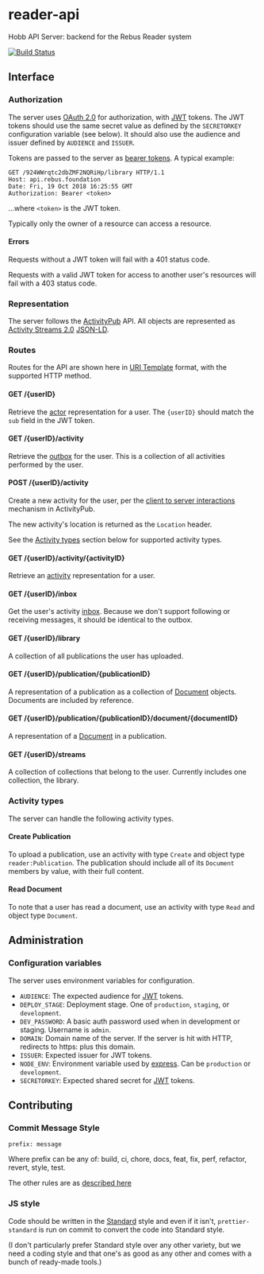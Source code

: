 # reader-api

Hobb API Server: backend for the Rebus Reader system

[![Build Status](https://travis-ci.com/RebusFoundation/reader-api.svg?token=gL3WLUGSnpsqdtB2nHUM&branch=master)](https://travis-ci.com/RebusFoundation/reader-api)

## Interface

### Authorization

The server uses [OAuth 2.0](https://oauth.net/2/) for authorization, with [JWT](https://jwt.io/)
tokens. The JWT tokens should use the same secret value as defined by the
`SECRETORKEY` configuration variable (see below). It should also use the
audience and issuer defined by `AUDIENCE` and `ISSUER`.

Tokens are passed to the server as [bearer tokens](https://oauth.net/2/bearer-tokens/).
A typical example:

```
GET /924WWrqtc2dbZMF2NQRiHp/library HTTP/1.1
Host: api.rebus.foundation
Date: Fri, 19 Oct 2018 16:25:55 GMT
Authorization: Bearer <token>
```

...where `<token>` is the JWT token.

Typically only the owner of a resource can access a resource.

#### Errors

Requests without a JWT token will fail with a 401 status code.

Requests with a valid JWT token for access to another user's resources will fail
with a 403 status code.

### Representation

The server follows the [ActivityPub](https://www.w3.org/TR/activitypub/) API.
All objects are represented as [Activity Streams 2.0](https://www.w3.org/TR/activitystreams-core/)
[JSON-LD](https://json-ld.org/).

### Routes

Routes for the API are shown here in [URI Template](https://tools.ietf.org/html/rfc6570)
format, with the supported HTTP method.

#### GET /{userID}

Retrieve the [actor](https://www.w3.org/TR/activitypub/#actor-objects)
representation for a user. The `{userID}` should match the `sub` field in the JWT token.

#### GET /{userID}/activity

Retrieve the [outbox](https://www.w3.org/TR/activitypub/#outbox) for the user.
This is a collection of all activities performed by the user.

#### POST /{userID}/activity

Create a new activity for the user, per the
[client to server interactions](https://www.w3.org/TR/activitypub/#client-to-server-interactions)
mechanism in ActivityPub.

The new activity's location is returned as the `Location` header.

 See the [Activity types](#activity-types) section below for supported activity types.

#### GET /{userID}/activity/{activityID}

Retrieve an [activity](https://www.w3.org/TR/activitystreams-core/#activities)
representation for a user.

#### GET /{userID}/inbox

Get the user's activity [inbox](https://www.w3.org/TR/activitypub/#inbox).
Because we don't support following or receiving messages, it should be identical
to the outbox.

#### GET /{userID}/library

A collection of all publications the user has uploaded.

#### GET /{userID}/publication/{publicationID}

A representation of a publication as a collection of [Document](https://www.w3.org/TR/activitystreams-vocabulary/#dfn-document)
objects. Documents are included by reference.

#### GET /{userID}/publication/{publicationID}/document/{documentID}

A representation of a [Document](https://www.w3.org/TR/activitystreams-vocabulary/#dfn-document)
in a publication.

#### GET /{userID}/streams

A collection of collections that belong to the user. Currently includes one collection, the library.

### Activity types

The server can handle the following activity types.

#### Create Publication

To upload a publication, use an activity with type `Create` and object type
`reader:Publication`. The publication should include all of its `Document`
members by value, with their full content.

#### Read Document

To note that a user has read a document, use an activity with type `Read` and
object type `Document`.

## Administration

### Configuration variables

The server uses environment variables for configuration.

* `AUDIENCE`: The expected audience for [JWT](https://jwt.io) tokens.
* `DEPLOY_STAGE`: Deployment stage. One of `production`, `staging`, or `development`.
* `DEV_PASSWORD`: A basic auth password used when in development or staging.
  Username is `admin`.
* `DOMAIN`: Domain name of the server. If the server is hit with HTTP, redirects
  to https: plus this domain.
* `ISSUER`: Expected issuer for JWT tokens.
* `NODE_ENV`: Environment variable used by [express](https://expressjs.com/).
  Can be `production` or `development`.
* `SECRETORKEY`: Expected shared secret for [JWT](https://jwt.io) tokens.

## Contributing

### Commit Message Style

`prefix: message`

Where prefix can be any of: build, ci, chore, docs, feat, fix, perf, refactor, revert, style, test.

The other rules are as
[described here](https://github.com/marionebl/commitlint/tree/master/@commitlint/config-conventional)

### JS style

Code should be written in the [Standard]() style and even if it isn't,
`prettier-standard` is run on commit to convert the code into Standard style.

(I don't particularly prefer Standard style over any other variety, but we need
a coding style and that one's as good as any other and comes with a bunch of
ready-made tools.)
